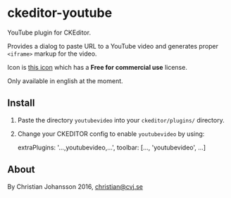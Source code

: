 # ckeditor-youtube

YouTube plugin for CKEditor.

Provides a dialog to paste URL to a YouTube video and generates proper `<iframe>` markup for the video.

Icon is [this icon](https://www.iconfinder.com/icons/107040/youtube_icon#size=16) which has 
a **Free for commercial use** license.

Only available in english at the moment.

## Install

1. Paste the directory `youtubevideo` into your `ckeditor/plugins/` directory.
2. Change your CKEDITOR config to enable `youtubevideo` by using: 

    extraPlugins: '...,youtubevideo,...',
    toolbar: [..., 'youtubevideo', ...]

## About
By Christian Johansson 2016, christian@cvj.se
